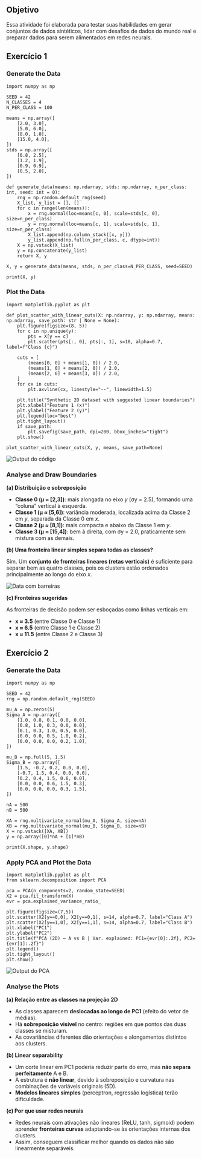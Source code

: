 ## Objetivo

Essa atividade foi elaborada para testar suas habilidades em gerar conjuntos de dados sintéticos, lidar com desafios de dados do mundo real e preparar dados para serem alimentados em redes neurais.

## Exercício 1

### Generate the Data

``` 
import numpy as np

SEED = 42
N_CLASSES = 4
N_PER_CLASS = 100

means = np.array([
    [2.0, 3.0],
    [5.0, 6.0],
    [8.0, 1.0],
    [15.0, 4.0],
])
stds = np.array([
    [0.8, 2.5],
    [1.2, 1.9],
    [0.9, 0.9],
    [0.5, 2.0],
])

def generate_data(means: np.ndarray, stds: np.ndarray, n_per_class: int, seed: int = 0):
    rng = np.random.default_rng(seed)
    X_list, y_list = [], []
    for c in range(len(means)):
        x = rng.normal(loc=means[c, 0], scale=stds[c, 0], size=n_per_class)
        y = rng.normal(loc=means[c, 1], scale=stds[c, 1], size=n_per_class)
        X_list.append(np.column_stack([x, y]))
        y_list.append(np.full(n_per_class, c, dtype=int))
    X = np.vstack(X_list)
    y = np.concatenate(y_list)
    return X, y

X, y = generate_data(means, stds, n_per_class=N_PER_CLASS, seed=SEED)

print(X, y)
```

### Plot the Data

```
import matplotlib.pyplot as plt

def plot_scatter_with_linear_cuts(X: np.ndarray, y: np.ndarray, means: np.ndarray, save_path: str | None = None):
    plt.figure(figsize=(8, 5))
    for c in np.unique(y):
        pts = X[y == c]
        plt.scatter(pts[:, 0], pts[:, 1], s=18, alpha=0.7, label=f"Class {c}")

    cuts = [
        (means[0, 0] + means[1, 0]) / 2.0,
        (means[1, 0] + means[2, 0]) / 2.0,
        (means[2, 0] + means[3, 0]) / 2.0,
    ]
    for cx in cuts:
        plt.axvline(cx, linestyle="--", linewidth=1.5)

    plt.title("Synthetic 2D dataset with suggested linear boundaries")
    plt.xlabel("Feature 1 (x)")
    plt.ylabel("Feature 2 (y)")
    plt.legend(loc="best")
    plt.tight_layout()
    if save_path:
        plt.savefig(save_path, dpi=200, bbox_inches="tight")
    plt.show()

plot_scatter_with_linear_cuts(X, y, means, save_path=None)
```
![Output do código](./data.png)

### Analyse and Draw Boundaries

**(a) Distribuição e sobreposição**

- **Classe 0 (μ ≈ [2,3])**: mais alongada no eixo *y* (σy = 2.5), formando uma “coluna” vertical à esquerda.  
- **Classe 1 (μ ≈ [5,6])**: variância moderada, localizada acima da Classe 2 em *y*, separada da Classe 0 em *x*.  
- **Classe 2 (μ ≈ [8,1])**: mais compacta e abaixo da Classe 1 em *y*.  
- **Classe 3 (μ ≈ [15,4])**: bem à direita, com σy = 2.0, praticamente sem mistura com as demais.  

**(b) Uma fronteira linear simples separa todas as classes?**

Sim. Um **conjunto de fronteiras lineares (retas verticais)** é suficiente para separar bem as quatro classes, pois os clusters estão ordenados principalmente ao longo do eixo *x*.  

![Data com barreiras](./data-with-boundaries.png)

**(c) Fronteiras sugeridas**

As fronteiras de decisão podem ser esboçadas como linhas verticais em:  

- **x ≈ 3.5** (entre Classe 0 e Classe 1)  
- **x ≈ 6.5** (entre Classe 1 e Classe 2)  
- **x ≈ 11.5** (entre Classe 2 e Classe 3)

## Exercício 2

### Generate the Data

```
import numpy as np

SEED = 42
rng = np.random.default_rng(SEED)

mu_A = np.zeros(5)
Sigma_A = np.array([
    [1.0, 0.8, 0.1, 0.0, 0.0],
    [0.8, 1.0, 0.3, 0.0, 0.0],
    [0.1, 0.3, 1.0, 0.5, 0.0],
    [0.0, 0.0, 0.5, 1.0, 0.2],
    [0.0, 0.0, 0.0, 0.2, 1.0],
])

mu_B = np.full(5, 1.5)
Sigma_B = np.array([
    [1.5, -0.7, 0.2, 0.0, 0.0],
    [-0.7, 1.5, 0.4, 0.0, 0.0],
    [0.2, 0.4, 1.5, 0.6, 0.0],
    [0.0, 0.0, 0.6, 1.5, 0.3],
    [0.0, 0.0, 0.0, 0.3, 1.5],
])

nA = 500
nB = 500

XA = rng.multivariate_normal(mu_A, Sigma_A, size=nA)
XB = rng.multivariate_normal(mu_B, Sigma_B, size=nB)
X = np.vstack([XA, XB])
y = np.array([0]*nA + [1]*nB)

print(X.shape, y.shape)
```

### Apply PCA and Plot the Data

```
import matplotlib.pyplot as plt
from sklearn.decomposition import PCA

pca = PCA(n_components=2, random_state=SEED)
X2 = pca.fit_transform(X)
evr = pca.explained_variance_ratio_

plt.figure(figsize=(7,5))
plt.scatter(X2[y==0,0], X2[y==0,1], s=14, alpha=0.7, label="Class A")
plt.scatter(X2[y==1,0], X2[y==1,1], s=14, alpha=0.7, label="Class B")
plt.xlabel("PC1")
plt.ylabel("PC2")
plt.title(f"PCA (2D) — A vs B | Var. explained: PC1={evr[0]:.2f}, PC2={evr[1]:.2f}")
plt.legend()
plt.tight_layout()
plt.show()
```

![Output do PCA](./pca.png)

### Analyse the Plots

**(a) Relação entre as classes na projeção 2D**

- As classes aparecem **deslocadas ao longo de PC1** (efeito do vetor de médias).  
- Há **sobreposição visível** no centro: regiões em que pontos das duas classes se misturam.  
- As covariâncias diferentes dão orientações e alongamentos distintos aos clusters.  

**(b) Linear separability**

- Um corte linear em PC1 poderia reduzir parte do erro, mas **não separa perfeitamente** A e B.  
- A estrutura é **não linear**, devido à sobreposição e curvatura nas combinações de variáveis originais (5D).  
- **Modelos lineares simples** (perceptron, regressão logística) terão dificuldade.  

**(c) Por que usar redes neurais**

- Redes neurais com ativações não lineares (ReLU, tanh, sigmoid) podem aprender **fronteiras curvas** adaptando-se às orientações internas dos clusters.  
- Assim, conseguem classificar melhor quando os dados não são linearmente separáveis.